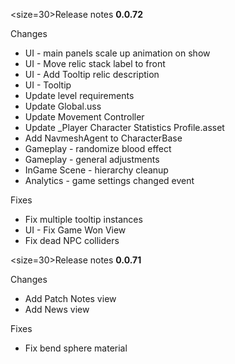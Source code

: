 <size=30>Release notes <b>0.0.72</b></size>

Changes
- UI - main panels scale up animation on show
- UI - Move relic stack label to front
- UI - Add Tooltip relic description
- UI - Tooltip
- Update level requirements
- Update Global.uss
- Update Movement Controller
- Update _Player Character Statistics Profile.asset
- Add NavmeshAgent to CharacterBase
- Gameplay - randomize blood effect
- Gameplay - general adjustments
- InGame Scene - hierarchy cleanup
- Analytics - game settings changed event

Fixes
- Fix multiple tooltip instances
- UI - Fix Game Won View
- Fix dead NPC colliders

<size=30>Release notes <b>0.0.71</b></size>

Changes
- Add Patch Notes view
- Add News view

Fixes
- Fix bend sphere material

